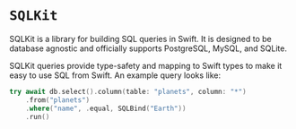 # ``SQLKit``

SQLKit is a library for building SQL queries in Swift. It is designed to be database agnostic and officially supports PostgreSQL, MySQL, and SQLite.

SQLKit queries provide type-safety and mapping to Swift types to make it easy to use SQL from Swift. An example query looks like:

```swift
try await db.select().column(table: "planets", column: "*")
    .from("planets")
    .where("name", .equal, SQLBind("Earth"))
    .run()
```
